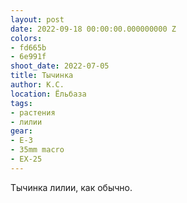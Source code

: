 ```yaml
---
layout: post
date: 2022-09-18 00:00:00.000000000 Z
colors:
- fd665b
- 6e991f
shoot_date: 2022-07-05
title: Тычинка
author: К.С.
location: Ёльбаза
tags:
- растения
- лилии
gear:
- E-3
- 35mm macro
- EX-25
---
```

Тычинка лилии, как обычно.

